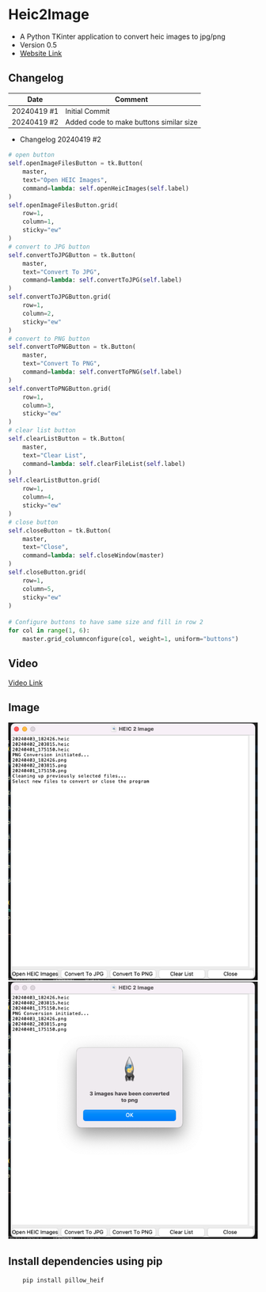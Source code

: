 # Heic2Image

- A Python TKinter application to convert heic images to jpg/png
- Version 0.5
- <a href="https://heic2image.app">Website Link</a>

## Changelog
| Date | Comment |
| ---- | ------- |
| 20240419 #1 | Initial Commit |
| 20240419 #2 | Added code to make buttons similar size |


* Changelog 20240419 #2
```python
# open button
self.openImageFilesButton = tk.Button(
    master,
    text="Open HEIC Images",
    command=lambda: self.openHeicImages(self.label)
)
self.openImageFilesButton.grid(
    row=1,
    column=1,
    sticky="ew"
)
# convert to JPG button
self.convertToJPGButton = tk.Button(
    master,
    text="Convert To JPG",
    command=lambda: self.convertToJPG(self.label)
)
self.convertToJPGButton.grid(
    row=1,
    column=2,
    sticky="ew"
)
# convert to PNG button
self.convertToPNGButton = tk.Button(
    master,
    text="Convert To PNG",
    command=lambda: self.convertToPNG(self.label)
)
self.convertToPNGButton.grid(
    row=1,
    column=3,
    sticky="ew"
)
# clear list button
self.clearListButton = tk.Button(
    master,
    text="Clear List",
    command=lambda: self.clearFileList(self.label)
)
self.clearListButton.grid(
    row=1,
    column=4,
    sticky="ew"
)
# close button
self.closeButton = tk.Button(
    master,
    text="Close",
    command=lambda: self.closeWindow(master)
)
self.closeButton.grid(
    row=1,
    column=5,
    sticky="ew"
)

# Configure buttons to have same size and fill in row 2
for col in range(1, 6):
    master.grid_columnconfigure(col, weight=1, uniform="buttons")

```

## Video
<a href="https://heic2image.app/demo.mp4" target="_blank">Video Link</a>

## Image
<img src="readme/image1.png">
<img src="readme/image2.png">

## Install dependencies using pip
```
    pip install pillow_heif
```